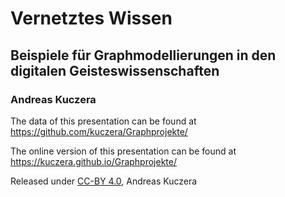 # Vernetztes Wissen

## Beispiele für Graphmodellierungen in den digitalen Geisteswissenschaften

### Andreas Kuczera

The data of this presentation can be found at https://github.com/kuczera/Graphprojekte/

The online version of this presentation can be found at https://kuczera.github.io/Graphprojekte/

Released under [CC-BY 4.0](https://creativecommons.org/licenses/by/4.0/), Andreas Kuczera
